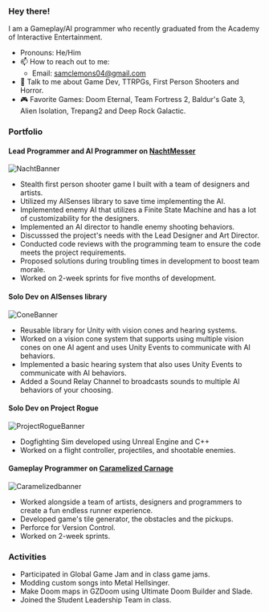 ### Hey there!

I am a Gameplay/AI programmer who recently graduated from the Academy of Interactive Entertainment.

- Pronouns: He/Him
- 📫 How to reach out to me:
  - Email: samclemons04@gmail.com
- 💬 Talk to me about Game Dev, TTRPGs, First Person Shooters and Horror.
- 🎮 Favorite Games: Doom Eternal, Team Fortress 2, Baldur's Gate 3, Alien Isolation, Trepang2 and Deep Rock Galactic.
 
### Portfolio

#### **Lead Programmer and AI Programmer** on [NachtMesser](https://aieseattle.itch.io/squid)
![NachtBanner](https://github.com/PyranoTheDev/PyranoTheDev/assets/73611583/b82f9124-fa7f-45bf-91c7-e6946600232c)
- Stealth first person shooter game I built with a team of designers and artists.
- Utilized my AISenses library to save time implementing the AI.
- Implemented enemy AI that utilizes a Finite State Machine and has a lot of customizability for the designers.
- Implemented an AI director to handle enemy shooting behaviors.
- Discusssed the project's needs with the Lead Designer and Art Director.
- Conducted code reviews with the programming team to ensure the code meets the project requirements.
- Proposed solutions during troubling times in development to boost team morale.
- Worked on 2-week sprints for five months of development.
#### **Solo Dev** on AISenses library
![ConeBanner](https://github.com/PyranoTheDev/PyranoTheDev/assets/73611583/98953ee6-7fd9-47c2-b32e-47e9728506de)
- Reusable library for Unity with vision cones and hearing systems.
- Worked on a vision cone system that supports using multiple vision cones on one AI agent and uses Unity Events to communicate with AI behaviors.
- Implemented a basic hearing system that also uses Unity Events to communicate with AI behaviors.
- Added a Sound Relay Channel to broadcasts sounds to multiple AI behaviors of your choosing.
#### **Solo Dev** on Project Rogue
![ProjectRogueBanner](https://github.com/PyranoTheDev/PyranoTheDev/assets/73611583/ff2d56c7-e883-4b3f-ae27-04eb9db6be8f)
- Dogfighting Sim developed using Unreal Engine and C++
- Worked on a flight controller, projectiles, and shootable enemies.
#### **Gameplay Programmer** on [Caramelized Carnage](https://aieseattle.itch.io/western-robots-associated)
![Caramelizedbanner](https://github.com/PyranoTheDev/PyranoTheDev/assets/73611583/f8b14caa-c17c-47cc-a1e5-f64fd1925f1a)
- Worked alongside a team of artists, designers and programmers to create a fun endless runner experience.
- Developed game's tile generator, the obstacles and the pickups.
- Perforce for Version Control.
- Worked on 2-week sprints.


### Activities

- Participated in Global Game Jam and in class game jams.
- Modding custom songs into Metal Hellsinger.
- Make Doom maps in GZDoom using Ultimate Doom Builder and Slade.
- Joined the Student Leadership Team in class.

<!--
**PyranoTheDev/PyranoTheDev** is a ✨ _special_ ✨ repository because its `README.md` (this file) appears on your GitHub profile.

Here are some ideas to get you started:

- 🔭 I’m currently working on ...
- 🌱 I’m currently learning ...
- 👯 I’m looking to collaborate on ...
- 🤔 I’m looking for help with ...
- 💬 Ask me about ...
- 📫 How to reach me: ...
- 😄 Pronouns: ...
- ⚡ Fun fact: ...
-->
